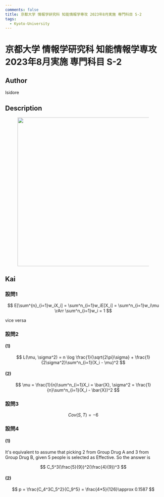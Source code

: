 ```yaml
---
comments: false
title: 京都大学 情報学研究科 知能情報学専攻 2023年8月実施 専門科目 S-2
tags:
  - Kyoto-University
---
```

# 京都大学 情報学研究科 知能情報学専攻 2023年8月実施 専門科目 S-2

## **Author**
Isidore

## **Description**
<figure style="text-align:center;">
  <img src="https://s2.loli.net/2024/06/26/atJ2ghTnPMlXucW.png" width="480"/>
</figure>


## **Kai**
### 設問1

$$
E[\sum^{n}_{i=1}w_iX_i] = \sum^n_{i=1}w_iE[X_i] = \sum^n_{i=1}w_i\mu \rArr \sum^n_{i=1}w_i = 1
$$

vice versa

### 設問2
#### (1)

$$
L(\mu, \sigma^2) = n \log \frac{1}{\sqrt{2\pi}\sigma} + \frac{1}{2\sigma^2}\sum^n_{i=1}(X_i - \mu)^2
$$

#### (2)

$$
\mu = \frac{1}{n}\sum^n_{i=1}X_i = \bar{X}, \sigma^2 = \frac{1}{n}\sum^n_{i=1}(X_i - \bar{X})^2
$$

### 設問3

$$
Cov(S,T) = -6
$$

### 設問4
#### (1)
It's equivalent to assume that picking 2 from Group Drug A and 3 from Group Drug B, given 5 people is selected as Effective. So the answer is

$$
C_5^3(\frac{5}{9})^2(\frac{4}{9})^3
$$

#### (2)

$$
p = \frac{C_4^3C_5^2}{C_9^5} = \frac{4*5}{126}\approx 0.1587
$$